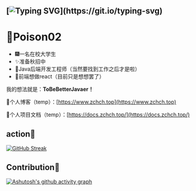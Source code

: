 [![Typing SVG](https://readme-typing-svg.demolab.com?font=Lumanosimo&pause=1000&color=F7B1CB&center=true&vCenter=true&width=435&lines=To+Be+Better+Javaer!)](https://git.io/typing-svg)
---
# 🚀Poison02

- 🎆一名在校大学生
- ✨准备秋招中
- 🎉Java后端开发工程师（当然要找到工作之后才是啦）
- 🎊前端想做react（目前只是想想罢了）

我的想法就是：**ToBeBetterJavaer！** 

🍢个人博客（temp）：[https://www.zchch.top](https://www.zchch.top)

🥡个人项目文档（temp）：[https://docs.zchch.top/](https://docs.zchch.top/)

## action🤖
[![GitHub Streak](https://streak-stats.demolab.com?user=Poison02&theme=one-dark-pro&hide_border=true)](https://git.io/streak-stats)

## Contribution🤖
[![Ashutosh's github activity graph](https://github-readme-activity-graph.vercel.app/graph?username=Poison02&theme=material-palenight)](https://github.com/ashutosh00710/github-readme-activity-graph)
